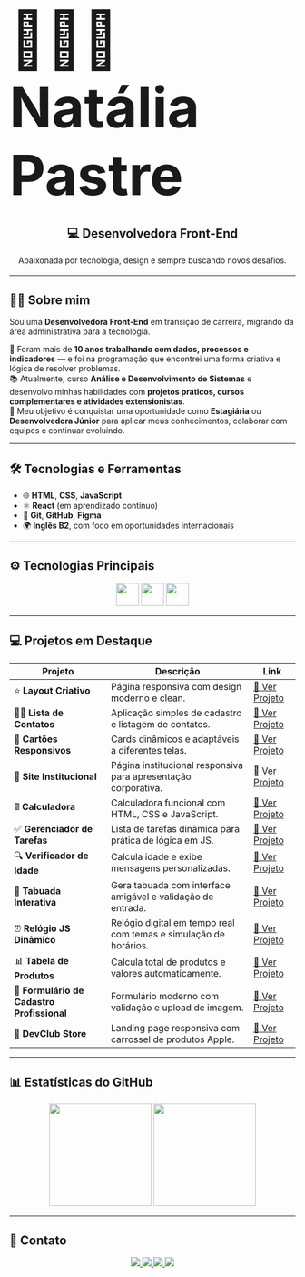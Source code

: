<p style="font-size: 7em; font-weight: bold; margin: 0; text-align: left;">
  👩🏻‍💻 Natália Pastre
</p>


<h2 align="center">💻 Desenvolvedora Front-End</h2>
<h4 align="center" style="font-weight: normal; margin-top: 0;">Apaixonada por tecnologia, design e sempre buscando novos desafios.</h4>

---

## 👩‍💻 Sobre mim

Sou uma **Desenvolvedora Front-End** em transição de carreira, migrando da área administrativa para a tecnologia.  

💼 Foram mais de **10 anos trabalhando com dados, processos e indicadores** — e foi na programação que encontrei uma forma criativa e lógica de resolver problemas.  
📚 Atualmente, curso **Análise e Desenvolvimento de Sistemas** e desenvolvo minhas habilidades com **projetos práticos, cursos complementares e atividades extensionistas**.  
🚀 Meu objetivo é conquistar uma oportunidade como **Estagiária** ou **Desenvolvedora Júnior** para aplicar meus conhecimentos, colaborar com equipes e continuar evoluindo.

---

## 🛠 Tecnologias e Ferramentas

- 🌐 **HTML**, **CSS**, **JavaScript**  
- ⚛️ **React** (em aprendizado contínuo)  
- 🧰 **Git**, **GitHub**, **Figma**  
- 🌍 **Inglês B2**, com foco em oportunidades internacionais

---

## ⚙️ Tecnologias Principais

<p align="center">
  <img src="https://cdn.jsdelivr.net/gh/devicons/devicon/icons/html5/html5-original.svg" width="40" height="40" />
  <img src="https://cdn.jsdelivr.net/gh/devicons/devicon/icons/css3/css3-original.svg" width="40" height="40" />
  <img src="https://cdn.jsdelivr.net/gh/devicons/devicon/icons/javascript/javascript-original.svg" width="40" height="40" />
</p>

---

## 💻 Projetos em Destaque

| Projeto                                   | Descrição                                                                                                                        | Link                                                                             |
|-------------------------------------------|----------------------------------------------------------------------------------------------------------------------------------|----------------------------------------------------------------------------------|
| ⭐ **Layout Criativo**                     | Página responsiva com design moderno e clean.                                                                                    | [🔗 Ver Projeto](https://natipastre.github.io/Projeto1--LayoutCriativo/)         |
| 💇‍♀️ **Lista de Contatos**                 | Aplicação simples de cadastro e listagem de contatos.                                                                            | [🔗 Ver Projeto](https://natipastre.github.io/Projeto-2---Lista-de-Contatos/)    |
| 🧹 **Cartões Responsivos**                 | Cards dinâmicos e adaptáveis a diferentes telas.                                                                                 | [🔗 Ver Projeto](https://natipastre.github.io/Projeto-3-Cards---Layout-Responsivo/) |
| 🏢 **Site Institucional**                  | Página institucional responsiva para apresentação corporativa.                                                                   | [🔗 Ver Projeto](https://natipastre.github.io/Projeto-4---Front-End-Aprenser/)   |
| 🖩 **Calculadora**                         | Calculadora funcional com HTML, CSS e JavaScript.                                                                                | [🔗 Ver Projeto](https://natipastre.github.io/Calculadora---js-/)                |
| ✅ **Gerenciador de Tarefas**              | Lista de tarefas dinâmica para prática de lógica em JS.                                                                          | [🔗 Ver Projeto](https://natipastre.github.io/Gerenciador-de-Tarefas/)           |
| 🔍 **Verificador de Idade**                | Calcula idade e exibe mensagens personalizadas.                                                                                  | [🔗 Ver Projeto](https://natipastre.github.io/verificador-idade-javascript/)     |
| 🧮 **Tabuada Interativa**                  | Gera tabuada com interface amigável e validação de entrada.                                                                      | [🔗 Ver Projeto](https://natipastre.github.io/tabuada-interativa/)               |
| ⏰ **Relógio JS Dinâmico**                  | Relógio digital em tempo real com temas e simulação de horários.                                                                 | [🔗 Ver Projeto](https://natipastre.github.io/Rel-gio-JS-Din-mico/)              |
| 📊 **Tabela de Produtos**                  | Calcula total de produtos e valores automaticamente.                                                                             | [🔗 Ver Projeto](https://natipastre.github.io/Tabela-de-Produtos/)               |
| 📝 **Formulário de Cadastro Profissional** | Formulário moderno com validação e upload de imagem.                                                                             | [🔗 Ver Projeto](https://natipastre.github.io/Formul-rio-de-Cadastro-Profissional-e-Responsivo/) |
| 🚀 **DevClub Store**                       | Landing page responsiva com carrossel de produtos Apple.                                                                         | [🔗 Ver Projeto](https://natipastre.github.io/DevClub-Store/)                    |

---

## 📊 Estatísticas do GitHub

<p align="center">
  <img height="180em" src="https://github-readme-stats.vercel.app/api?username=natipastre&show_icons=true&theme=radical" />
  <img height="180em" src="https://github-readme-stats.vercel.app/api/top-langs/?username=natipastre&layout=compact&langs_count=7&theme=radical" />
</p>

---

## 💌 Contato

<p align="center">
  <a href="https://www.linkedin.com/in/nataliapastre-dev/" target="_blank">
    <img src="https://img.shields.io/badge/LinkedIn-0077B5?style=for-the-badge&logo=linkedin&logoColor=white"/>
  </a>
  <a href="mailto:natalia.pastre@yahoo.com.br">
    <img src="https://img.shields.io/badge/Email-D14836?style=for-the-badge&logo=gmail&logoColor=white"/>
  </a>
  <a href="https://wa.me/5516997135203" target="_blank">
    <img src="https://img.shields.io/badge/WhatsApp-25D366?style=for-the-badge&logo=whatsapp&logoColor=white"/>
  </a>
  <a href="https://github.com/natipastre" target="_blank">
    <img src="https://img.shields.io/badge/GitHub-181717?style=for-the-badge&logo=github&logoColor=white"/>
  </a>
</p>









